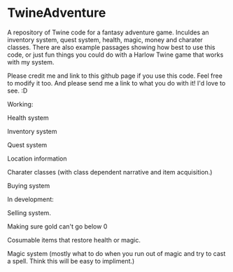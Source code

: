 # TwineAdventure
A repository of Twine code for a fantasy adventure game. Inculdes an inventory system, quest system, health, magic, money and charater classes.
There are also example passages showing how best to use this code, or just fun things you could do with a Harlow Twine game that works with my system.


Please credit me and link to this github page if you use this code. Feel free to modify it too. And please send me a link to what you do with it! I'd love to see. :D

Working:


Health system

Inventory system

Quest system

Location information

Charater classes (with class dependent narrative and item acquisition.)

Buying system


In development:

Selling system.

Making sure gold can't go below 0

Cosumable items that restore health or magic.

Magic system (mostly what to do when you run out of magic and try to cast a spell. Think this will be easy to impliment.)


